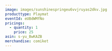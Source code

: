```yaml
---
image: images/sunshinespringeu6vvjruyas2dkv.jpg
producttype: Playmat
eventId: eUBdWMfNo
pricings:
  - quantity: 1
    price: 25
asin: s-yu_BwKAZB
merchandise: comiket
---
```

